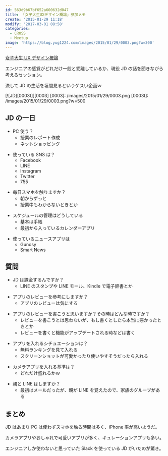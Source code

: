 ```yaml
---
id: 563d9b67bf652a600632d047
title: 「女子大生UXデザイン概論」参加メモ
create: '2015-01-29 11:18'
modify: '2017-03-01 08:58'
categories:
  - CROSS
  - Meetup
image: 'https://blog.yug1224.com/images/2015/01/29/0003.png?w=300'
---
```


[女子大生 UX デザイン概論](http://2015.cross-party.com/program/b1)

エンジニアの感覚がどれだけ一般と乖離しているか、現役 JD の話を聞きながら考えるセッション。

決して JD の生活を垣間見るというゲスい企画ｗ

[![JD][0003t]][0003]
[0003]: /images/2015/01/29/0003.png
[0003t]: /images/2015/01/29/0003.png?w=500

<!-- more -->

## JD の一日

- PC 使う？
  - 授業のレポート作成
  - ネットショッピング

* 使っている SNS は？
  - Facebook
  - LINE
  - Instagram
  - Twitter
  - 755

- 毎日スマホを触りますか？
  - 朝からずっと
  - 授業中もわからないときとか

* スケジュールの管理はどうしている
  - 基本は手帳
  - 最初から入っているカレンダーアプリ

- 使っているニュースアプリは
  - Gunosy
  - Smart News

## 質問

- JD は課金するんですか？
  - LINE のスタンプや LINE モール、Kindle で電子辞書とか

* アプリのレビューを参考にしますか？
  - アプリのレビューは気にする

- アプリのレビューを書こうと思いますか？その時はどんな時ですか？
  - レビューを書こうとは思わないが、もし書くとしたら本当に悪かったときとか
  - レビューを書くと機能がアップデートされる時などは書く

* アプリを入れるシチュエーションは？
  - 無料ランキングを見て入れる
  - スクリーンショットが可愛かったり使いやすそうだったら入れる

- カメラアプリを入れる基準は？
  - どれだけ盛れるかｗ

* 親と LINE はしますか？
  - 最初はメールだったが、親が LINE を覚えたので、家族のグループがある

## まとめ

JD はあまり PC は使わずスマホを触る時間は多く、iPhone 率が高いようだ。

カメラアプリやおしゃれで可愛いアプリが多く、キュレーションアプリも多い。

エンジニアしか使わないと思っていた Slack を使っている JD がいたのが驚き。
